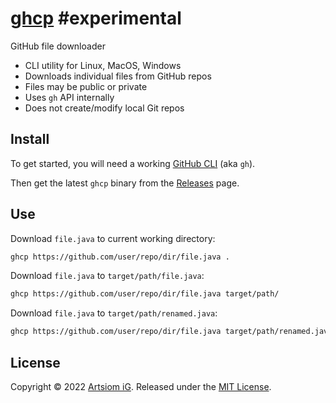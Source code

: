# [ghcp](https://github.com/rtmigo/ghcp) #experimental

GitHub file downloader

* CLI utility for Linux, MacOS, Windows
* Downloads individual files from GitHub repos
* Files may be public or private
* Uses `gh` API internally
* Does not create/modify local Git repos

## Install

To get started, you will need a
working [GitHub CLI](https://github.com/cli/cli#installation) (aka `gh`).

Then get the latest `ghcp` binary from
the [Releases](https://github.com/rtmigo/ghcp/releases) page.

## Use

Download `file.java` to current working directory:

```bash
ghcp https://github.com/user/repo/dir/file.java .
```


Download `file.java` to `target/path/file.java`:

```bash
ghcp https://github.com/user/repo/dir/file.java target/path/
```

Download `file.java` to `target/path/renamed.java`:

```bash
ghcp https://github.com/user/repo/dir/file.java target/path/renamed.java
```

## License

Copyright © 2022 [Artsiom iG](https://github.com/rtmigo).
Released under the [MIT License](LICENSE).

